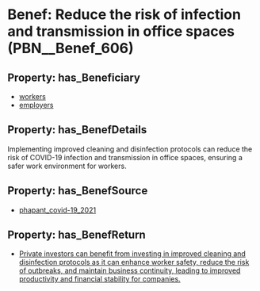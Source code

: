 # Benef: __Reduce the risk of infection and transmission in office spaces__ (PBN__Benef_606)

## Property: has_Beneficiary

* [workers](../Stakeholder/PBN__Stakeholder_128)
* [employers](../Stakeholder/PBN__Stakeholder_180)

## Property: has_BenefDetails

Implementing improved cleaning and disinfection protocols can reduce the risk of COVID-19 infection and transmission in office spaces, ensuring a safer work environment for workers.

## Property: has_BenefSource

* [phapant_covid-19_2021](../Article/PBN__Article_120)

## Property: has_BenefReturn

* [Private investors can benefit from investing in improved cleaning and disinfection protocols as it can enhance worker safety, reduce the risk of outbreaks, and maintain business continuity, leading to improved productivity and financial stability for companies.](../BenefReturn/PBN__BenefReturn_654)


